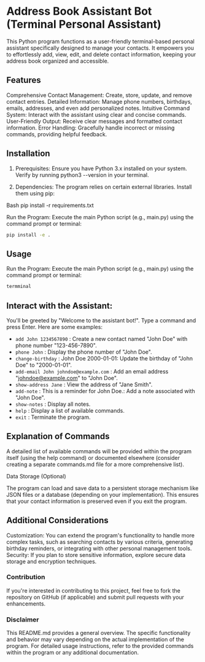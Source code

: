 # Address Book Assistant Bot (Terminal Personal Assistant)

This Python program functions as a user-friendly terminal-based personal assistant specifically designed to manage your contacts. It empowers you to effortlessly add, view, edit, and delete contact information, keeping your address book organized and accessible.

## Features

Comprehensive Contact Management: Create, store, update, and remove contact entries.
Detailed Information: Manage phone numbers, birthdays, emails, addresses, and even add personalized notes.
Intuitive Command System: Interact with the assistant using clear and concise commands.
User-Friendly Output: Receive clear messages and formatted contact information.
Error Handling: Gracefully handle incorrect or missing commands, providing helpful feedback.

## Installation

1. Prerequisites: Ensure you have Python 3.x installed on your system. Verify by running python3 --version in your terminal.

2. Dependencies: The program relies on certain external libraries. Install them using pip:

Bash
pip install -r requirements.txt

Run the Program: Execute the main Python script (e.g., main.py) using the command prompt or terminal:

```bash
pip install -e . 
```


## Usage
Run the Program: Execute the main Python script (e.g., main.py) using the command prompt or terminal:

```Bash
termminal
```


## Interact with the Assistant: 

You'll be greeted by "Welcome to the assistant bot!". Type a command and press Enter. Here are some examples:

* `add John 1234567890` : Create a new contact named "John Doe" with phone number "123-456-7890".
* `phone John` : Display the phone number of "John Doe".
* `change-birthday` : John Doe 2000-01-01: Update the birthday of "John Doe" to "2000-01-01".
* `add-email John johndoe@example.com` : Add an email address "johndoe@example.com" to "John Doe".
* `show-address Jane` : View the address of "Jane Smith".
* `add-note` : This is a reminder for John Doe.: Add a note associated with "John Doe".
* `show-notes` : Display all notes.
* `help` : Display a list of available commands.
* `exit` : Terminate the program.

## Explanation of Commands

A detailed list of available commands will be provided within the program itself (using the help command) or documented elsewhere (consider creating a separate commands.md file for a more comprehensive list).

Data Storage (Optional)

The program can load and save data to a persistent storage mechanism like JSON files or a database (depending on your implementation). This ensures that your contact information is preserved even if you exit the program.

## Additional Considerations

Customization: You can extend the program's functionality to handle more complex tasks, such as searching contacts by various criteria, generating birthday reminders, or integrating with other personal management tools.
Security: If you plan to store sensitive information, explore secure data storage and encryption techniques.

### Contribution

If you're interested in contributing to this project, feel free to fork the repository on GitHub (if applicable) and submit pull requests with your enhancements.

### Disclaimer

This README.md provides a general overview. The specific functionality and behavior may vary depending on the actual implementation of the program. For detailed usage instructions, refer to the provided commands within the program or any additional documentation.
